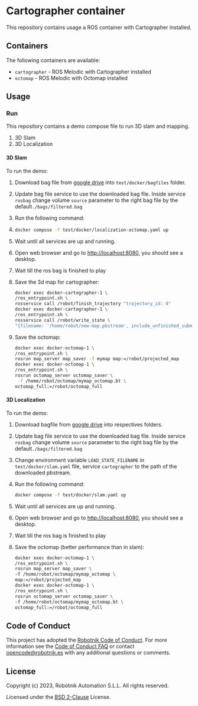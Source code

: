 # Cartographer container

This repository contains usage a ROS container with Cartographer installed.

## Containers

The following containers are available:

* `cartographer` - ROS Melodic with Cartographer installed
* `octomap` - ROS Melodic with Octomap installed

## Usage

### Run

This repository contains a demo compose file to run 3D slam and mapping.

1. 3D Slam
2. 3D Localization

#### 3D Slam

To run the demo:

1. Download bag file from [google drive](https://drive.google.com/drive/folders/1_RNQyp2eXQUuRVr_x7F_oRjfgFA6VsNA?usp=share_link) into `test/docker/bagfiles` folder.

2. Update bag file service to use the downloaded bag file. Inside service `rosbag` change volume `source` parameter  to the right  bag file by the default`./bags/filtered.bag` 

3. Run the following command:

4. ```bash
   docker compose -f test/docker/localization-octomap.yaml up
   ```

5. Wait until all services are up and running.

6. Open web browser and go to [http://localhost:8080](http://127.0.0.1:8080), you should see a desktop.

7. Wait till the ros bag is finished to play

8. Save the 3d map for cartographer:
   
   ```bash
   docker exec docker-cartographer-1 \
   /ros_entrypoint.sh \
   rosservice call /robot/finish_trajectory "trajectory_id: 0"
   docker exec docker-cartographer-1 \
   /ros_entrypoint.sh \
   rosservice call /robot/write_state \
   "{filename: '/home/robot/new-map.pbstream', include_unfinished_submaps: true}"
   ```

9. Save the octomap:
   
   ```bash
   docker exec docker-octomap-1 \
   /ros_entrypoint.sh \
   rosrun map_server map_saver -f mymap map:=/robot/projected_map
   docker exec docker-octomap-1 \
   /ros_entrypoint.sh \
   rosrun octomap_server octomap_saver \
    -f /home/robot/octomap/mymap_octomap.bt \
   octomap_full:=/robot/octomap_full
   ```

#### 3D Localization

To run the demo:

1. Download bagfile from [google drive](https://drive.google.com/file/d/1SAOnLN9dUt3Se3pcwkREC29W8kW2GZPU/view?usp=sharing) into respectives folders.

2. Update bag file service to use the downloaded bag file. Inside service `rosbag` change volume `source` parameter to the right bag file by the default`./bags/filtered.bag`

3. Change environment variable `LOAD_STATE_FILENAME` in `test/docker/slam.yaml` file, service `cartographer` to the path of the downloaded pbstream.

4. Run the following command:
   
   ```bash
   docker compose -f test/docker/slam.yaml up
   ```

5. Wait until all services are up and running.

6. Open web browser and go to [http://localhost:8080](http://127.0.0.1:8080), you should see a desktop.

7. Wait till the ros bag is finished to play

8. Save the octomap (better performance than in slam):
   
   ```bash
   docker exec docker-octomap-1 \
   /ros_entrypoint.sh \
   rosrun map_server map_saver \
   -f /home/robot/octomap/mymap_octomap \
   map:=/robot/projected_map
   docker exec docker-octomap-1 \
   /ros_entrypoint.sh \
   rosrun octomap_server octomap_saver \
   -f /home/robot/octomap/mymap_octomap.bt \
   octomap_full:=/robot/octomap_full
   ```

## Code of Conduct

This project has adopted the [Robotnik Code of Conduct](https://to.do/code_of_conduct_faq). For more information see the [Code of Conduct FAQ](https://to.do/code_of_conduct_faq) or contact [opencode@robotnik.es](opencode@robotnik.es) with any additional questions or comments.

## License

Copyright (c) 2023, Robotnik Automation S.L.L. All rights reserved.

Licensed under the [BSD 2-Clause](./LICENSE) License.